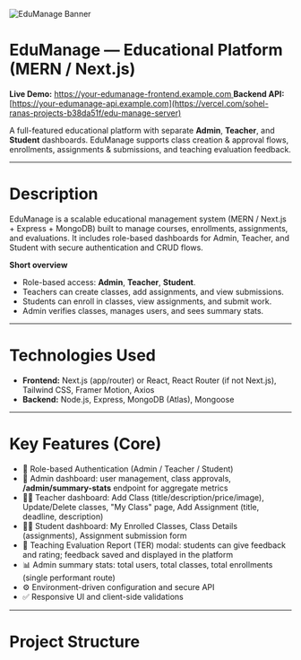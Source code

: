 <!-- Banner (replace with your banner URL) -->
![EduManage Banner](./assets/banner-1600x400.png)

# EduManage — Educational Platform (MERN / Next.js)
**Live Demo:** [https://your-edumanage-frontend.example.com  ](https://edumanage-55a3a.web.app/)
**Backend API:** [https://your-edumanage-api.example.com](https://vercel.com/sohel-ranas-projects-b38da51f/edu-manage-server)

A full-featured educational platform with separate **Admin**, **Teacher**, and **Student** dashboards. EduManage supports class creation & approval flows, enrollments, assignments & submissions, and teaching evaluation feedback.

---

# Description
EduManage is a scalable educational management system (MERN / Next.js + Express + MongoDB) built to manage courses, enrollments, assignments, and evaluations. It includes role-based dashboards for Admin, Teacher, and Student with secure authentication and CRUD flows.

**Short overview**
- Role-based access: **Admin**, **Teacher**, **Student**.
- Teachers can create classes, add assignments, and view submissions.
- Students can enroll in classes, view assignments, and submit work.
- Admin verifies classes, manages users, and sees summary stats.

---

# Technologies Used
- **Frontend:** Next.js (app/router) or React, React Router (if not Next.js), Tailwind CSS, Framer Motion, Axios
- **Backend:** Node.js, Express, MongoDB (Atlas), Mongoose


---

# Key Features (Core)
- 🔐 Role-based Authentication (Admin / Teacher / Student)
- 🧭 Admin dashboard: user management, class approvals, **/admin/summary-stats** endpoint for aggregate metrics
- 👩‍🏫 Teacher dashboard: Add Class (title/description/price/image), Update/Delete classes, "My Class" page, Add Assignment (title, deadline, description)
- 👨‍🎓 Student dashboard: My Enrolled Classes, Class Details (assignments), Assignment submission form
- 📝 Teaching Evaluation Report (TER) modal: students can give feedback and rating; feedback saved and displayed in the platform
- 📊 Admin summary stats: total users, total classes, total enrollments (single performant route)
- ⚙️ Environment-driven configuration and secure API
- ✅ Responsive UI and client-side validations

---

# Project Structure
